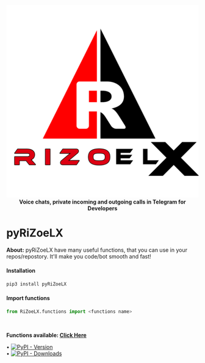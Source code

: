 <p align="center">
    <a href="https://github.com/RiZoeLX">
        <img src="https://github.com/RiZoeLX/pyRiZoeLX/raw/main/RiZoeLX/data/RiZoeLX.png" alt="tgcalls">
    </a>
    <b>Voice chats, private incoming and outgoing calls in Telegram for Developers</b>

<h1 aligne='center'> pyRiZoeLX </h1>

<b> About:</b> pyRiZoeLX have many useful functions, that you can use in your repos/repostory. It'll make you code/bot smooth and fast!

<h4> Installation </h4>

```python 
pip3 install pyRiZoeLX
```

<h4> Import functions </h4>

``` python
from RiZoeLX.functions import <functions name>
```
<br>

<b> Functions available: [Click Here](https://github.com/RiZoeLX/pyRiZoeLX/tree/main/RiZoeLX/functions#-functions-available-) </b>

• [![PyPI - Version](https://img.shields.io/pypi/v/pyRiZoeLX?style=round)](https://pypi.org/project/pyRiZoeLX)    
• [![PyPI - Downloads](https://img.shields.io/pypi/dm/pyRiZoeLX?label=DOWNLOADS&style=round)](https://pypi.org/project/pyRiZoeLX)    
